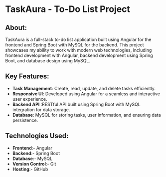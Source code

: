 # TaskAura - To-Do List Project

## About:
TaskAura is a full-stack to-do list application built using Angular for the frontend and Spring Boot with MySQL for the backend. This project showcases my ability to work with modern web technologies, including frontend development with Angular, backend development using Spring Boot, and database design using MySQL.

## Key Features:
- **Task Management**: Create, read, update, and delete tasks efficiently.
- **Responsive UI**: Developed using Angular for a seamless and interactive user experience.
- **Backend API** :RESTful API built using Spring Boot with MySQL integration for data storage.
- **Database**: MySQL for storing tasks, user information, and ensuring data persistence.



## Technologies Used:
- **Frontend**:- Angular
- **Backend**:- Spring Boot
- **Database**:- MySQL
- **Version Control**:- Git
- **Hosting**:- GitHub






